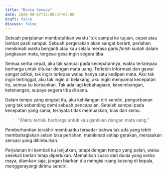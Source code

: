 ```yaml
---
title: "Dunia Senyap"
date: 2020-08-07T12:00:27+07:00
draft: false
discuss: false
---
```



Sebuah perjalanan membutuhkan waktu 'tuk sampai ke tujuan, cepat atau lambat pasti sampai. Sebuah pergerakan akan sangat berarti, perlahan menikmati waktu berganti atau kau selalu merasa garis *finish* sudah dalam jangkauan mata, tergesa-gesa ingin segera tiba.

Semua serba cepat, aku tak sampai pada kecepatannya, waktu terlampau berharga untuk ditukar dengan mata uang. Terlebih informasi dan gawai sangat adiksi, tak ingin terlepas walau hanya satu kedipan mata. Aku tak ingin tertinggal, aku tak ingin di belakang, aku ingin menyamai kecepatan itu, semua ku korbankan. Tak ada lagi kebahagiaan, keseimbangan, ketenangan, supaya segera tiba di sana.

Dalam tempo yang singkat itu, aku kehilangan diri sendiri, pengorbanan yang tak sebanding demi sebuah pencapaian. Setelah sampai pada kecepatan yang sama, ternyata tidak memuaskan, bias dan semu.

> "Waktu terlalu berharga untuk kau gantikan dengan mata uang."

Pemberhentian terakhir membuatku tersadar bahwa tak ada yang lebih membahagiakan selain bisa perlahan, menikmati setiap gerakan, merasakan sensasi yang ditimbulkan.

Perjalanan ini kembali ku lanjutkan, tetapi dengan tempo yang pelan, walau sesekali berlari tetap diperlukan. Mematikan suara dari dunia yang serba maya, diamkan saja, jangan biarkan dia mengisi ruang kosong di kepala, menggerayangi dirimu sendiri.
